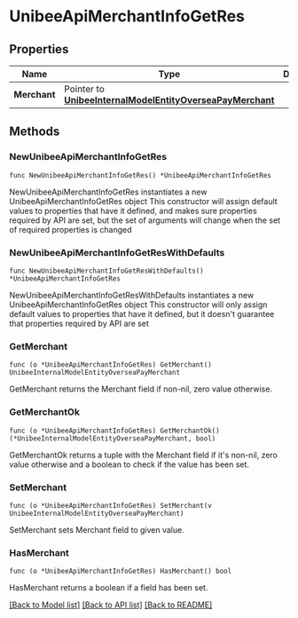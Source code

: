 # UnibeeApiMerchantInfoGetRes

## Properties

Name | Type | Description | Notes
------------ | ------------- | ------------- | -------------
**Merchant** | Pointer to [**UnibeeInternalModelEntityOverseaPayMerchant**](UnibeeInternalModelEntityOverseaPayMerchant.md) |  | [optional] 

## Methods

### NewUnibeeApiMerchantInfoGetRes

`func NewUnibeeApiMerchantInfoGetRes() *UnibeeApiMerchantInfoGetRes`

NewUnibeeApiMerchantInfoGetRes instantiates a new UnibeeApiMerchantInfoGetRes object
This constructor will assign default values to properties that have it defined,
and makes sure properties required by API are set, but the set of arguments
will change when the set of required properties is changed

### NewUnibeeApiMerchantInfoGetResWithDefaults

`func NewUnibeeApiMerchantInfoGetResWithDefaults() *UnibeeApiMerchantInfoGetRes`

NewUnibeeApiMerchantInfoGetResWithDefaults instantiates a new UnibeeApiMerchantInfoGetRes object
This constructor will only assign default values to properties that have it defined,
but it doesn't guarantee that properties required by API are set

### GetMerchant

`func (o *UnibeeApiMerchantInfoGetRes) GetMerchant() UnibeeInternalModelEntityOverseaPayMerchant`

GetMerchant returns the Merchant field if non-nil, zero value otherwise.

### GetMerchantOk

`func (o *UnibeeApiMerchantInfoGetRes) GetMerchantOk() (*UnibeeInternalModelEntityOverseaPayMerchant, bool)`

GetMerchantOk returns a tuple with the Merchant field if it's non-nil, zero value otherwise
and a boolean to check if the value has been set.

### SetMerchant

`func (o *UnibeeApiMerchantInfoGetRes) SetMerchant(v UnibeeInternalModelEntityOverseaPayMerchant)`

SetMerchant sets Merchant field to given value.

### HasMerchant

`func (o *UnibeeApiMerchantInfoGetRes) HasMerchant() bool`

HasMerchant returns a boolean if a field has been set.


[[Back to Model list]](../README.md#documentation-for-models) [[Back to API list]](../README.md#documentation-for-api-endpoints) [[Back to README]](../README.md)


